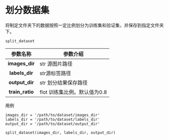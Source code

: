 # 划分数据集
将制定文件夹下的数据按照一定比例划分为训练集和验证集，并保存到指定文件夹下。

`split_dataset`

| **参数名称** | **参数介绍** |
| :---: | --- |
| **images_dir** | str 源图片路径 |
| **labels_dir** | str源标签路径 |
| **output_dir** | str 划分结果保存路径 |
| **train_ratio** | flot 训练集比例。默认值为0.8 |


用例

```plain
images_dir = '/path/to/dataset/images_dir'
labels_dir = '/path/to/dataset/labels_dir'
output_dir = '/path/to/dataset/output_dir'
    
split_dataset(images_dir, labels_dir, output_dir)
```
